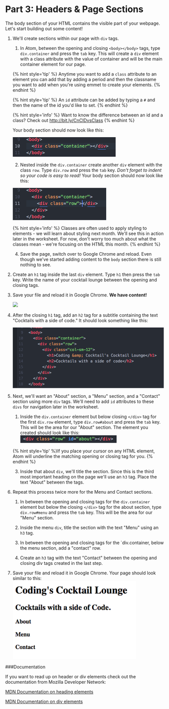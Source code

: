 # Part 3: Headers & Page Sections

The body section of your HTML contains the visible part of your webpage.  Let's start building out some content!

1. We'll create sections within our page with `div` tags.  

    1. In Atom, between the opening and closing `<body></body>` tags, type `div.container` and press the `tab` key.  This will create a `div` element with a class attribute with the value of container and will be the main container element for our page.
    
    {% hint style='tip' %}
    Anytime you want to add a `class` attribute to an element you can add that by adding a period and then the classname you want to add when you're using emmet to create your elements. {% endhint %}

    {% hint style='tip' %}
    An `id` attribute can be added by typing a `#` and then the name of the id you'd like to set.
    {% endhint %}

    {% hint style='info' %}
    Want to know the difference between an id and a class?  Check out http://bit.ly/CnCIDvsClass
    {% endhint %}
            
    Your body section should now look like this: 
    
    ![](/assets/firstTag.png)

    2. Nested inside the `div.container` create another `div` element with the class `row`. Type `div.row` and press the `tab` key. _Don't forget to indent so your code is easy to read!_
    Your body section should now look like this: 
    
    ![](/assets/secondTag.png)
    
    {% hint style='info' %}
    Classes are often used to apply styling to elements - we will learn about styling next month. We'll see this in action later in the worksheet.  For now, don't worry too much about what the classes mean - we're focusing on the HTML this month.
    {% endhint %}
    
    4. Save the page, switch over to Google Chrome and reload.  Even though we've started adding content to the `body` section there is still nothing to see.

2. Create an `h1` tag inside the last `div` element. Type `h1` then press the `tab` key. Write the name of your cocktail lounge between the opening and closing tags.

4. Save your file and reload it in Google Chrome. **We have content!**

    ![](https://media.giphy.com/media/3o6gEeg80PqeJBtsdy/giphy.gif)
                        
4. After the closing `h1` tag, add an `h2` tag for a subtitle containing the text "Cocktails with a side of code." 
    It should look something like this: 
    
    ![](/assets/thirdCheckpoint.png)

5. Next, we'll want an "About" section, a "Menu" section, and a "Contact" section using more `div` tags. We'll need to add `id` attributes to these `divs` for navigation later in the worksheet.
    
    1. Inside the `div.container` element but below closing `</div>` tag for the first `div.row` element, type `div.row#about` and press the `tab` key.  This will be the area for our "About" section. The element you created should look like this:
    ![](/assets/div.png)
    
    {% hint style='tip' %}If you place your cursor on any HTML element, Atom will underline the matching opening or closing tag for you. {% endhint %}
    
    3. Inside that about `div`, we'll title the section.  Since this is the third most important heading on the page we'll use an `h3` tag. Place the text "About" between the tags.
    
6. Repeat this process twice more for the Menu and Contact sections.

    1. In between the opening and closing tags for the `div.container` element but below the closing `</div>` tag for the about section, type `div.row#menu` and press the `tab` key. This will be the area for our "Menu" section.

    3. Inside the menu `div`, title the section with the text "Menu" using an `h3` tag.
    
    4. In between the opening and closing tags for the `div.container, below the menu section, add a "contact" row. 

    6. Create an `h3` tag with the text "Contact" between the opening and closing div tags created in the last step.

7. Save your file and reload it in Google Chrome. Your page should look similar to this:
![](/assets/headersSectionsEnd.png)

###Documentation

If you want to read up on header or div elements check out the documentation from Mozilla Developer Network:

[MDN Documentation on heading elements](https://developer.mozilla.org/en-US/docs/Web/HTML/Element/Heading_Elements)

[MDN Documentation on div elements](https://developer.mozilla.org/en-US/docs/Web/HTML/Element/div)